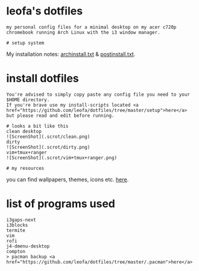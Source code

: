 # leofa's dotfiles
```
my personal config files for a minimal desktop on my acer c720p chromebook running Arch Linux with the i3 window manager. 

# setup system 
```
My installation notes: <a href="https://github.com/leofa/dotfiles/blob/master/archinstall.txt">archinstall.txt</a> & <a href="https://github.com/leofa/dotfiles/blob/master/postinstall.txt">postinstall.txt</a>. 

# install dotfiles
```
You're advised to simply copy paste any config file you need to your $HOME directory. 
If you're brave use my install-scripts located <a href="https://github.com/leofa/dotfiles/tree/master/setup">here</a> but please read and edit before running. 

# looks a bit like this
clean desktop
![ScreenShot](.scrot/clean.png)
dirty
![ScreenShot](.scrot/dirty.png) 
vim+tmux+ranger
![ScreenShot](.scrot/vim+tmux+ranger.png)

# my resources
```
you can find wallpapers, themes, icons etc. <a href="https://github.com/leofa/dotfiles/tree/master/resources">here</a>. 


# list of programs used
```
i3gaps-next
i3blocks
termite
vim
rofi
j4-dmenu-desktop
compton
> pacman backup <a href="https://github.com/leofa/dotfiles/tree/master/.pacman">here</a> 


